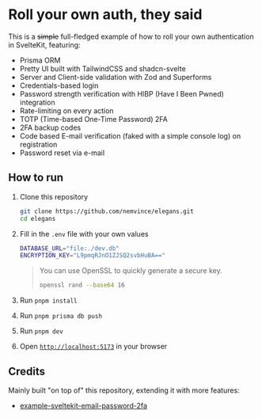# Roll your own auth, they said

This is a ~~simple~~ full-fledged example of how to roll your own authentication in SvelteKit, featuring:

- Prisma ORM
- Pretty UI built with TailwindCSS and shadcn-svelte
- Server and Client-side validation with Zod and Superforms
- Credentials-based login
- Password strength verification with HIBP (Have I Been Pwned) integration
- Rate-limiting on every action
- TOTP (Time-based One-Time Password) 2FA
- 2FA backup codes
- Code based E-mail verification (faked with a simple console log) on registration
- Password reset via e-mail

## How to run

1. Clone this repository

    ```sh
    git clone https://github.com/nemvince/elegans.git
    cd elegans
    ```

2. Fill in the `.env` file with your own values

    ```sh
    DATABASE_URL="file:./dev.db"
    ENCRYPTION_KEY="L9pmqRJnO1ZJSQ2svbHuBA=="
    ```

    > You can use OpenSSL to quickly generate a secure key.
    >
    > ```bash
    > openssl rand --base64 16
    > ```

3. Run `pnpm install`

4. Run `pnpm prisma db push`

5. Run `pnpm dev`

6. Open [`http://localhost:5173`](http://localhost:5173) in your browser

## Credits

Mainly built "on top of" this repository, extending it with more features:

- [example-sveltekit-email-password-2fa](https://github.com/lucia-auth/example-sveltekit-email-password-2fa)
